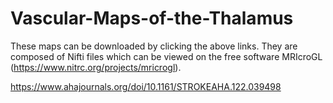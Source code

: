 # Vascular-Maps-of-the-Thalamus
These maps can be downloaded by clicking the above links. They are composed of Nifti files which can be viewed on the free software MRIcroGL (https://www.nitrc.org/projects/mricrogl).

https://www.ahajournals.org/doi/10.1161/STROKEAHA.122.039498
